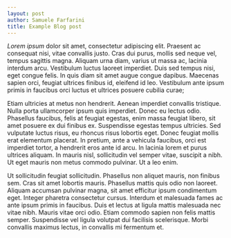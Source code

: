 ```yaml
---
layout: post
author: Samuele Farfarini
title: Example Blog post
---
```

*Lorem ipsum* dolor sit amet, consectetur adipiscing elit. Praesent ac consequat nisi, vitae convallis justo. Cras dui purus, mollis sed neque vel, tempus sagittis magna. Aliquam urna diam, varius ut massa ac, lacinia interdum arcu. Vestibulum luctus laoreet imperdiet. Duis sed tempus nisi, eget congue felis. In quis diam sit amet augue congue dapibus. Maecenas sapien orci, feugiat ultrices finibus id, eleifend id leo. Vestibulum ante ipsum primis in faucibus orci luctus et ultrices posuere cubilia curae;

Etiam ultricies at metus non hendrerit. Aenean imperdiet convallis tristique. Nulla porta ullamcorper ipsum quis imperdiet. Donec eu lectus odio. Phasellus faucibus, felis at feugiat egestas, enim massa feugiat libero, sit amet posuere ex dui finibus ex. Suspendisse egestas tempus ultricies. Sed vulputate luctus risus, eu rhoncus risus lobortis eget. Donec feugiat mollis erat elementum placerat. In pretium, ante a vehicula faucibus, orci est imperdiet tortor, a hendrerit eros ante id arcu. In lacinia lorem et purus ultrices aliquam. In mauris nisl, sollicitudin vel semper vitae, suscipit a nibh. Ut eget mauris non metus commodo pulvinar. Ut a leo enim.

Ut sollicitudin feugiat sollicitudin. Phasellus non aliquet mauris, non finibus sem. Cras sit amet lobortis mauris. Phasellus mattis quis odio non laoreet. Aliquam accumsan pulvinar magna, sit amet efficitur ipsum condimentum eget. Integer pharetra consectetur cursus. Interdum et malesuada fames ac ante ipsum primis in faucibus. Duis et lectus at ligula mattis malesuada nec vitae nibh. Mauris vitae orci odio. Etiam commodo sapien non felis mattis semper. Suspendisse vel ligula volutpat dui facilisis scelerisque. Morbi convallis maximus lectus, in convallis mi fermentum et.